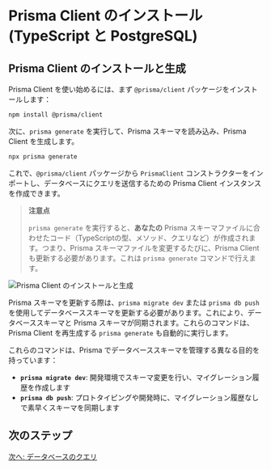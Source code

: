 # Prisma Client のインストール (TypeScript と PostgreSQL)

## Prisma Client のインストールと生成

Prisma Client を使い始めるには、まず `@prisma/client` パッケージをインストールします：

```bash
npm install @prisma/client
```

次に、`prisma generate` を実行して、Prisma スキーマを読み込み、Prisma Client を生成します。

```bash
npx prisma generate
```

これで、`@prisma/client` パッケージから `PrismaClient` コンストラクターをインポートし、データベースにクエリを送信するための Prisma Client インスタンスを作成できます。

> **注意点**
>
> `prisma generate` を実行すると、**あなたの** Prisma スキーマファイルに合わせたコード（TypeScriptの型、メソッド、クエリなど）が作成されます。つまり、Prisma スキーマファイルを変更するたびに、Prisma Client も更新する必要があります。これは `prisma generate` コマンドで行えます。

![Prisma Client のインストールと生成](/docs/assets/images/prisma-client-install-and-generate-ece3e0733edc615e416d6d654c05e980.png)

Prisma スキーマを更新する際は、`prisma migrate dev` または `prisma db push` を使用してデータベーススキーマを更新する必要があります。これにより、データベーススキーマと Prisma スキーマが同期されます。これらのコマンドは、Prisma Client を再生成する `prisma generate` も自動的に実行します。

これらのコマンドは、Prisma でデータベーススキーマを管理する異なる目的を持っています：

- **`prisma migrate dev`**: 開発環境でスキーマ変更を行い、マイグレーション履歴を作成します
- **`prisma db push`**: プロトタイピングや開発時に、マイグレーション履歴なしで素早くスキーマを同期します

## 次のステップ

[次へ: データベースのクエリ](/docs/getting-started/setup-prisma/start-from-scratch/relational-databases/querying-the-database-typescript-postgresql)
